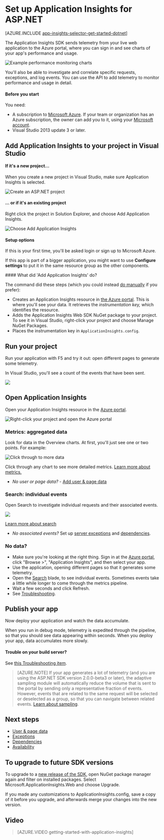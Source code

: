 <properties 
	pageTitle="Application Insights for ASP.NET" 
	description="Analyze performance, availability and usage patterns of your on-premises or Microsoft Azure web application by using Application Insights." 
	services="application-insights" 
    documentationCenter=".net"
	authors="alancameronwills" 
	manager="douge"/>

<tags 
	ms.service="application-insights" 
	ms.workload="tbd" 
	ms.tgt_pltfrm="ibiza" 
	ms.devlang="na" 
	ms.topic="article" 
	ms.date="11/17/2015" 
	ms.author="awills"/>


# Set up Application Insights for ASP.NET


[AZURE.INCLUDE [app-insights-selector-get-started-dotnet](../../includes/app-insights-selector-get-started-dotnet.md)]

The Application Insights SDK sends telemetry from your live web application to the Azure portal, where you can sign in and see charts of your app's performance and usage. 

![Example performance monitoring charts](./media/app-insights-asp-net/10-perf.png)

You'll also be able to investigate and correlate specific requests, exceptions, and log events.  You can use the API to add telemetry to monitor performance and usage in detail.

#### Before you start

You need:

* A subscription to [Microsoft Azure](http://azure.com). If your team or organization has an Azure subscription, the owner can add you to it, using your [Microsoft account](http://live.com).
* Visual Studio 2013 update 3 or later.

## <a name="ide"></a> Add Application Insights to your project in Visual Studio

#### If it's a new project...

When you create a new project in Visual Studio, make sure Application Insights is selected. 


![Create an ASP.NET project](./media/app-insights-asp-net/appinsights-01-vsnewp1.png)


#### ... or if it's an existing project

Right click the project in Solution Explorer, and choose Add Application Insights.

![Choose Add Application Insights](./media/app-insights-asp-net/appinsights-03-addExisting.png)





#### Setup options

If this is your first time, you'll be asked login or sign up to Microsoft Azure. 

If this app is part of a bigger application, you might want to use **Configure settings** to put it in the same resource group as the other components. 


####<a name="land"></a> What did 'Add Application Insights' do?

The command did these steps (which you could instead [do manually](app-insights-start-monitoring-app-health-usage.md) if you prefer):

* Creates an Application Insights resource in [the Azure portal][portal]. This is where you'll see your data. It retrieves the *instrumentation key,* which identifies the resource.
* Adds the Application Insights Web SDK NuGet package to your project. To see it in Visual Studio, right-click your project and choose Manage NuGet Packages.
* Places the instrumentation key in `ApplicationInsights.config`.


## <a name="run"></a> Run your project

Run your application with F5 and try it out: open different pages to generate some telemetry.

In Visual Studio, you'll see a count of the events that have been sent.

![](./media/app-insights-asp-net/appinsights-09eventcount.png)

## <a name="monitor"></a> Open Application Insights

Open your Application Insights resource in the [Azure portal][portal].

![Right-click your project and open the Azure portal](./media/app-insights-asp-net/appinsights-04-openPortal.png)

### Metrics: aggregated data

Look for data in the Overview charts. At first, you'll just see one or two points. For example:

![Click through to more data](./media/app-insights-asp-net/12-first-perf.png)

Click through any chart to see more detailed metrics. [Learn more about metrics.][perf]

* *No user or page data?* - [Add user & page data](../article/application-insights/app-insights-asp-net-client.md)

### Search: individual events

Open Search to investigate individual requests and their associated events. 

![](./media/app-insights-asp-net/21-search.png)

[Learn more about search](app-insights-diagnostic-search.md)

* *No associated events?* Set up [server exceptions](../article/application-insights/app-insights-asp-net-exception-mvc.md) and [dependencies](../article/application-insights/app-insights-asp-net-dependencies.md).

### No data?

* Make sure you're looking at the right thing. Sign in at the [Azure portal](https://portal.azure.com), click "Browse >", "Application Insights", and then select your app.
* Use the application, opening different pages so that it generates some telemetry.
* Open the [Search][diagnostic] blade, to see individual events. Sometimes events take a little while longer to come through the metrics pipeline.
* Wait a few seconds and click Refresh.
* See [Troubleshooting][qna].


## Publish your app

Now deploy your application and watch the data accumulate.

When you run in debug mode, telemetry is expedited through the pipeline, so that you should see data appearing within seconds. When you deploy your app, data accumulates more slowly.

#### Trouble on your build server?

See [this Troubleshooting item](app-insights-troubleshoot-faq.md#NuGetBuild).

> [AZURE.NOTE] If your app generates a lot of telemetry (and you are using the ASP.NET SDK version 2.0.0-beta3 or later), the adaptive sampling module will automatically reduce the volume that is sent to the portal by sending only a representative fraction of events. However, events that are related to the same request will be selected or deselected as a group, so that you can navigate between related events. 
> [Learn about sampling](app-insights-sampling.md).

## Next steps

- [User & page data](../article/application-insights/app-insights-asp-net-client.md#selector1)
- [Exceptions](../article/application-insights/app-insights-asp-net-exception-mvc.md#selector1)
- [Dependencies](../article/application-insights/app-insights-asp-net-dependencies.md#selector1)
- [Availability](../article/application-insights/app-insights-monitor-web-app-availability.md#selector1)





## To upgrade to future SDK versions

To upgrade to a [new release of the SDK](app-insights-release-notes-dotnet.md), open NuGet package manager again and filter on installed packages. Select Microsoft.ApplicationInsights.Web and choose Upgrade.

If you made any customizations to ApplicationInsights.config, save a copy of it before you upgrade, and afterwards merge your changes into the new version.



## <a name="video"></a>Video

> [AZURE.VIDEO getting-started-with-application-insights]


<!--Link references-->

[api]: app-insights-api-custom-events-metrics.md
[apikey]: app-insights-api-custom-events-metrics.md#ikey
[availability]: app-insights-monitor-web-app-availability.md
[azure]: ../insights-perf-analytics.md
[client]: app-insights-javascript.md
[detect]: app-insights-detect-triage-diagnose.md
[diagnostic]: app-insights-diagnostic-search.md
[knowUsers]: app-insights-overview-usage.md
[metrics]: app-insights-metrics-explorer.md
[netlogs]: app-insights-asp-net-trace-logs.md
[perf]: app-insights-web-monitor-performance.md
[portal]: http://portal.azure.com/
[qna]: app-insights-troubleshoot-faq.md
[redfield]: app-insights-monitor-performance-live-website-now.md
[roles]: app-insights-resources-roles-access-control.md
[start]: app-insights-overview.md

 